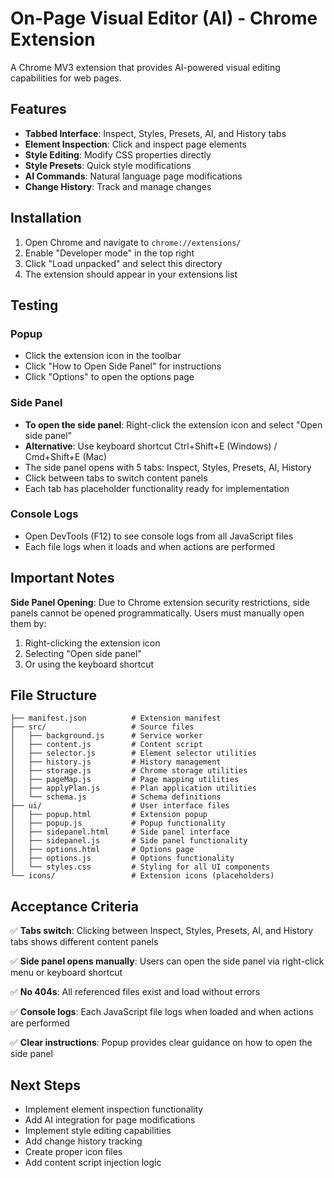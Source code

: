 # On-Page Visual Editor (AI) - Chrome Extension

A Chrome MV3 extension that provides AI-powered visual editing capabilities for web pages.

## Features

- **Tabbed Interface**: Inspect, Styles, Presets, AI, and History tabs
- **Element Inspection**: Click and inspect page elements
- **Style Editing**: Modify CSS properties directly
- **Style Presets**: Quick style modifications
- **AI Commands**: Natural language page modifications
- **Change History**: Track and manage changes

## Installation

1. Open Chrome and navigate to `chrome://extensions/`
2. Enable "Developer mode" in the top right
3. Click "Load unpacked" and select this directory
4. The extension should appear in your extensions list

## Testing

### Popup
- Click the extension icon in the toolbar
- Click "How to Open Side Panel" for instructions
- Click "Options" to open the options page

### Side Panel
- **To open the side panel**: Right-click the extension icon and select "Open side panel"
- **Alternative**: Use keyboard shortcut Ctrl+Shift+E (Windows) / Cmd+Shift+E (Mac)
- The side panel opens with 5 tabs: Inspect, Styles, Presets, AI, History
- Click between tabs to switch content panels
- Each tab has placeholder functionality ready for implementation

### Console Logs
- Open DevTools (F12) to see console logs from all JavaScript files
- Each file logs when it loads and when actions are performed

## Important Notes

**Side Panel Opening**: Due to Chrome extension security restrictions, side panels cannot be opened programmatically. Users must manually open them by:
1. Right-clicking the extension icon
2. Selecting "Open side panel"
3. Or using the keyboard shortcut

## File Structure

```
├── manifest.json          # Extension manifest
├── src/                   # Source files
│   ├── background.js      # Service worker
│   ├── content.js         # Content script
│   ├── selector.js        # Element selector utilities
│   ├── history.js         # History management
│   ├── storage.js         # Chrome storage utilities
│   ├── pageMap.js         # Page mapping utilities
│   ├── applyPlan.js       # Plan application utilities
│   └── schema.js          # Schema definitions
├── ui/                    # User interface files
│   ├── popup.html         # Extension popup
│   ├── popup.js           # Popup functionality
│   ├── sidepanel.html     # Side panel interface
│   ├── sidepanel.js       # Side panel functionality
│   ├── options.html       # Options page
│   ├── options.js         # Options functionality
│   └── styles.css         # Styling for all UI components
└── icons/                 # Extension icons (placeholders)
```

## Acceptance Criteria

✅ **Tabs switch**: Clicking between Inspect, Styles, Presets, AI, and History tabs shows different content panels

✅ **Side panel opens manually**: Users can open the side panel via right-click menu or keyboard shortcut

✅ **No 404s**: All referenced files exist and load without errors

✅ **Console logs**: Each JavaScript file logs when loaded and when actions are performed

✅ **Clear instructions**: Popup provides clear guidance on how to open the side panel

## Next Steps

- Implement element inspection functionality
- Add AI integration for page modifications
- Implement style editing capabilities
- Add change history tracking
- Create proper icon files
- Add content script injection logic
